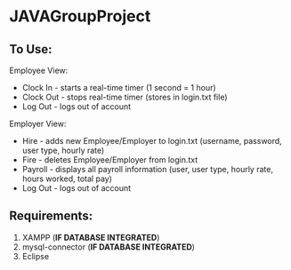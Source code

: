 # JAVAGroupProject #

## To Use: ##
Employee View:
* Clock In - starts a real-time timer (1 second = 1 hour)
* Clock Out - stops real-time timer (stores in login.txt file)
* Log Out - logs out of account


Employer View:
* Hire - adds new Employee/Employer to login.txt (username, password, user type, hourly rate)
* Fire - deletes Employee/Employer from login.txt
* Payroll - displays all payroll information (user, user type, hourly rate, hours worked, total pay)
* Log Out - logs out of account


## Requirements: ##
1. XAMPP (**IF DATABASE INTEGRATED**)
2. mysql-connector (**IF DATABASE INTEGRATED**)
3. Eclipse
